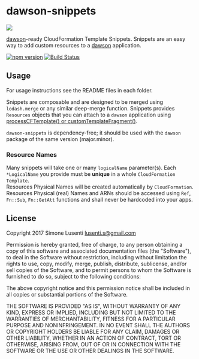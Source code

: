 # dawson-snippets
![](https://nodei.co/npm/dawson-snippets.png?mini=true)  

[dawson](https://github.com/dawson-org/dawson-cli)-ready CloudFormation Template Snippets.
Snippets are an easy way to add custom resources to a [dawson](https://github.com/dawson-org/dawson-cli) application.

[![npm version](https://badge.fury.io/js/dawson-snippets.svg)](https://badge.fury.io/js/dawson-snippets)
[![Build Status](https://travis-ci.org/dawson-org/dawson-snippets.svg?branch=master)](https://travis-ci.org/dawson-org/dawson-snippets)


## Usage

For usage instructions see the README files in each folder.

Snippets are composable and are designed to be merged using `lodash.merge` or any similar deep-merge function. Snippets provides `Resources` objects that you can attach to a `dawson` application using [processCFTemplate() or customTemplateFragment()](https://github.com/dawson-org/dawson-cli/blob/master/docs/README.md#6-working-with-the-template).

`dawson-snippets` is dependency-free; it should be used with the `dawson` package of the same version (major.minor).


### Resource Names

Many snippets will take one or many `logicalName` parameter(s). Each `*LogicalName` you provide must be **unique** in a whole `CloudFormation Template`.    
Resources Physical Names will be created automatically by `CloudFormation`.
Resources Physical (real) Names and ARNs should be accessed using `Ref`, `Fn::Sub`, `Fn::GetAtt` functions and shall never be hardcoded into your apps.


## License

Copyright 2017 Simone Lusenti <lusenti.s@gmail.com>

Permission is hereby granted, free of charge, to any person obtaining a copy of this software and associated documentation files (the "Software"), to deal in the Software without restriction, including without limitation the rights to use, copy, modify, merge, publish, distribute, sublicense, and/or sell copies of the Software, and to permit persons to whom the Software is furnished to do so, subject to the following conditions:

The above copyright notice and this permission notice shall be included in all copies or substantial portions of the Software.

THE SOFTWARE IS PROVIDED "AS IS", WITHOUT WARRANTY OF ANY KIND, EXPRESS OR IMPLIED, INCLUDING BUT NOT LIMITED TO THE WARRANTIES OF MERCHANTABILITY, FITNESS FOR A PARTICULAR PURPOSE AND NONINFRINGEMENT. IN NO EVENT SHALL THE AUTHORS OR COPYRIGHT HOLDERS BE LIABLE FOR ANY CLAIM, DAMAGES OR OTHER LIABILITY, WHETHER IN AN ACTION OF CONTRACT, TORT OR OTHERWISE, ARISING FROM, OUT OF OR IN CONNECTION WITH THE SOFTWARE OR THE USE OR OTHER DEALINGS IN THE SOFTWARE.
